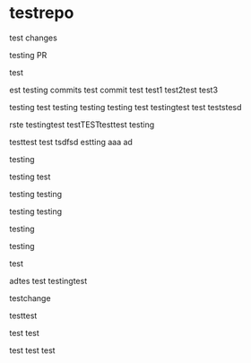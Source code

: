 # testrepo

test changes

testing PR

test


est
testing commits
test commit
test
test1
test2test
test3

testing
test
testing
testing
testing
test
testingtest
test
teststesd

rste
testingtest
testTESTtesttest
testing


testtest
test
tsdfsd
estting
aaa
ad

testing

testing
test

testing
testing

testing
testing

testing

testing


test

adtes
test
testingtest

testchange

testtest

test
test

test
test
test

